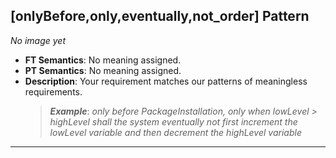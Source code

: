 ## [onlyBefore,only,eventually,not_order] Pattern
_No image yet_
 * **FT Semantics**: No meaning assigned.
 * **PT Semantics**: No meaning assigned.
 * **Description**: Your requirement matches our patterns of meaningless requirements.
   > **_Example_**: _only before PackageInstallation, only when lowLevel > highLevel shall the system  eventually not first  increment the lowLevel variable and then  decrement the highLevel variable_   
***
